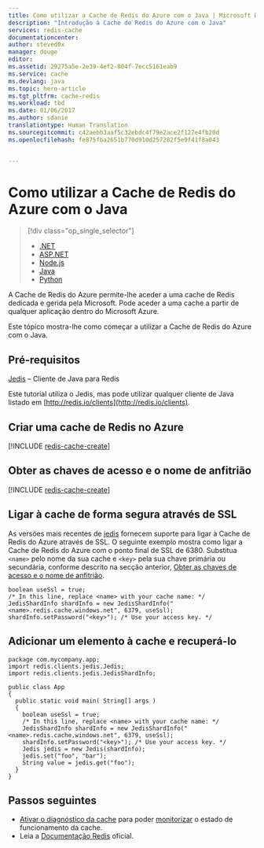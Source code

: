 ```yaml
---
title: Como utilizar a Cache de Redis do Azure com o Java | Microsoft Docs
description: "Introdução à Cache de Redis do Azure com o Java"
services: redis-cache
documentationcenter: 
author: steved0x
manager: douge
editor: 
ms.assetid: 29275a5e-2e39-4ef2-804f-7ecc5161eab9
ms.service: cache
ms.devlang: java
ms.topic: hero-article
ms.tgt_pltfrm: cache-redis
ms.workload: tbd
ms.date: 01/06/2017
ms.author: sdanie
translationtype: Human Translation
ms.sourcegitcommit: c42aebb3aaf5c32ebdc4f79e2ace2f127e4fb20d
ms.openlocfilehash: fe875fba2651b770d910d257282f5e9f41f8a043


---
```

# <a name="how-to-use-azure-redis-cache-with-java"></a>Como utilizar a Cache de Redis do Azure com o Java
> [!div class="op_single_selector"]
> * [.NET](cache-dotnet-how-to-use-azure-redis-cache.md)
> * [ASP.NET](cache-web-app-howto.md)
> * [Node.js](cache-nodejs-get-started.md)
> * [Java](cache-java-get-started.md)
> * [Python](cache-python-get-started.md)
> 
> 

A Cache de Redis do Azure permite-lhe aceder a uma cache de Redis dedicada e gerida pela Microsoft. Pode aceder a uma cache a partir de qualquer aplicação dentro do Microsoft Azure.

Este tópico mostra-lhe como começar a utilizar a Cache de Redis do Azure com o Java.

## <a name="prerequisites"></a>Pré-requisitos
[Jedis](https://github.com/xetorthio/jedis) – Cliente de Java para Redis

Este tutorial utiliza o Jedis, mas pode utilizar qualquer cliente de Java listado em [http://redis.io/clients](http://redis.io/clients).

## <a name="create-a-redis-cache-on-azure"></a>Criar uma cache de Redis no Azure
[!INCLUDE [redis-cache-create](../../includes/redis-cache-create.md)]

## <a name="retrieve-the-host-name-and-access-keys"></a>Obter as chaves de acesso e o nome de anfitrião
[!INCLUDE [redis-cache-create](../../includes/redis-cache-access-keys.md)]

## <a name="connect-to-the-cache-securely-using-ssl"></a>Ligar à cache de forma segura através de SSL
As versões mais recentes de [jedis](https://github.com/xetorthio/jedis) fornecem suporte para ligar à Cache de Redis do Azure através de SSL. O seguinte exemplo mostra como ligar a Cache de Redis do Azure com o ponto final de SSL de 6380. Substitua `<name>` pelo nome da sua cache e `<key>` pela sua chave primária ou secundária, conforme descrito na secção anterior, [Obter as chaves de acesso e o nome de anfitrião](#retrieve-the-host-name-and-access-keys).

    boolean useSsl = true;
    /* In this line, replace <name> with your cache name: */
    JedisShardInfo shardInfo = new JedisShardInfo("<name>.redis.cache.windows.net", 6379, useSsl);
    shardInfo.setPassword("<key>"); /* Use your access key. */


## <a name="add-something-to-the-cache-and-retrieve-it"></a>Adicionar um elemento à cache e recuperá-lo
    package com.mycompany.app;
    import redis.clients.jedis.Jedis;
    import redis.clients.jedis.JedisShardInfo;

    public class App
    {
      public static void main( String[] args )
      {
        boolean useSsl = true;
        /* In this line, replace <name> with your cache name: */
        JedisShardInfo shardInfo = new JedisShardInfo("<name>.redis.cache.windows.net", 6379, useSsl);
        shardInfo.setPassword("<key>"); /* Use your access key. */
        Jedis jedis = new Jedis(shardInfo);
        jedis.set("foo", "bar");
        String value = jedis.get("foo");
      }
    }


## <a name="next-steps"></a>Passos seguintes
* [Ativar o diagnóstico da cache](https://msdn.microsoft.com/library/azure/dn763945.aspx#EnableDiagnostics) para poder [monitorizar](https://msdn.microsoft.com/library/azure/dn763945.aspx) o estado de funcionamento da cache.
* Leia a [Documentação Redis](http://redis.io/documentation) oficial.



<!--HONumber=Dec16_HO3-->


